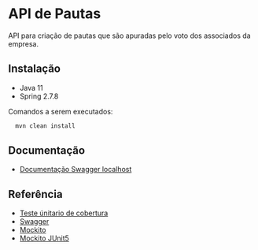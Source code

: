 
# API de Pautas

API para criação de pautas que são apuradas pelo voto dos associados da empresa.

## Instalação

- Java 11 
- Spring 2.7.8

Comandos a serem executados:

```bash
  mvn clean install
```




    
## Documentação

- [Documentação Swagger localhost](http://localhost:3306/swagger-ui/index.html#/)

## Referência

 - [Teste únitario de cobertura](https://www.baeldung.com/jacoco)
 - [Swagger](https://www.baeldung.com/spring-rest-openapi-documentation)
 - [Mockito](https://www.baeldung.com/mockito-annotations)
 - [Mockito JUnit5](https://www.baeldung.com/mockito-junit-5-extension)

